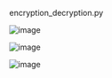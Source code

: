 encryption_decryption.py

![image](https://user-images.githubusercontent.com/107709247/204126963-66eaa4ba-fbbd-41bf-9484-5ee97ee8134e.png)

![image](https://user-images.githubusercontent.com/107709247/204126927-1e37648d-6443-4618-af94-80cea14251d3.png)

![image](https://user-images.githubusercontent.com/107709247/204126935-a995503d-786b-49a3-a47a-d458e5e95c6d.png)
